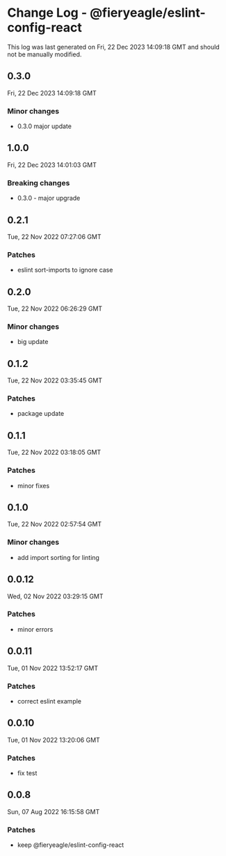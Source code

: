 # Change Log - @fieryeagle/eslint-config-react

This log was last generated on Fri, 22 Dec 2023 14:09:18 GMT and should not be manually modified.

## 0.3.0
Fri, 22 Dec 2023 14:09:18 GMT

### Minor changes

- 0.3.0 major update

## 1.0.0
Fri, 22 Dec 2023 14:01:03 GMT

### Breaking changes

- 0.3.0 - major upgrade

## 0.2.1
Tue, 22 Nov 2022 07:27:06 GMT

### Patches

- eslint sort-imports to ignore case

## 0.2.0
Tue, 22 Nov 2022 06:26:29 GMT

### Minor changes

- big update

## 0.1.2
Tue, 22 Nov 2022 03:35:45 GMT

### Patches

- package update

## 0.1.1
Tue, 22 Nov 2022 03:18:05 GMT

### Patches

- minor fixes

## 0.1.0
Tue, 22 Nov 2022 02:57:54 GMT

### Minor changes

- add import sorting for linting

## 0.0.12
Wed, 02 Nov 2022 03:29:15 GMT

### Patches

- minor errors

## 0.0.11
Tue, 01 Nov 2022 13:52:17 GMT

### Patches

- correct eslint example

## 0.0.10
Tue, 01 Nov 2022 13:20:06 GMT

### Patches

- fix test

## 0.0.8
Sun, 07 Aug 2022 16:15:58 GMT

### Patches

- keep @fieryeagle/eslint-config-react

